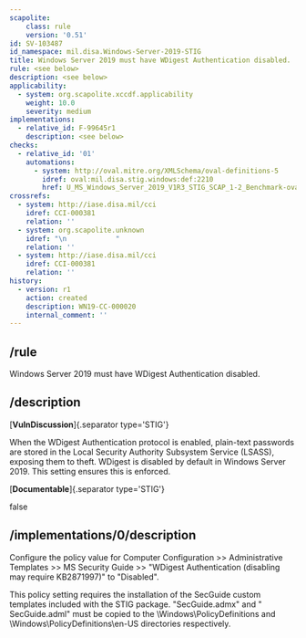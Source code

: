 ```yaml
---
scapolite:
    class: rule
    version: '0.51'
id: SV-103487
id_namespace: mil.disa.Windows-Server-2019-STIG
title: Windows Server 2019 must have WDigest Authentication disabled.
rule: <see below>
description: <see below>
applicability:
  - system: org.scapolite.xccdf.applicability
    weight: 10.0
    severity: medium
implementations:
  - relative_id: F-99645r1
    description: <see below>
checks:
  - relative_id: '01'
    automations:
      - system: http://oval.mitre.org/XMLSchema/oval-definitions-5
        idref: oval:mil.disa.stig.windows:def:2210
        href: U_MS_Windows_Server_2019_V1R3_STIG_SCAP_1-2_Benchmark-oval.xml
crossrefs:
  - system: http://iase.disa.mil/cci
    idref: CCI-000381
    relation: ''
  - system: org.scapolite.unknown
    idref: "\n            "
    relation: ''
  - system: http://iase.disa.mil/cci
    idref: CCI-000381
    relation: ''
history:
  - version: r1
    action: created
    description: WN19-CC-000020
    internal_comment: ''
---
```



## /rule

Windows Server 2019 must have WDigest Authentication disabled.

## /description

[**VulnDiscussion**]{.separator type='STIG'}

When the WDigest Authentication protocol is enabled, plain-text passwords are stored in the Local Security Authority Subsystem Service (LSASS), exposing them to theft. WDigest is disabled by default in Windows Server 2019. This setting ensures this is enforced.

[**Documentable**]{.separator type='STIG'}

false

## /implementations/0/description

Configure the policy value for Computer Configuration >> Administrative Templates >> MS Security Guide >> "WDigest Authentication (disabling may require KB2871997)" to "Disabled".

This policy setting requires the installation of the SecGuide custom templates included with the STIG package. "SecGuide.admx" and " SecGuide.adml" must be copied to the \Windows\PolicyDefinitions and \Windows\PolicyDefinitions\en-US directories respectively.
